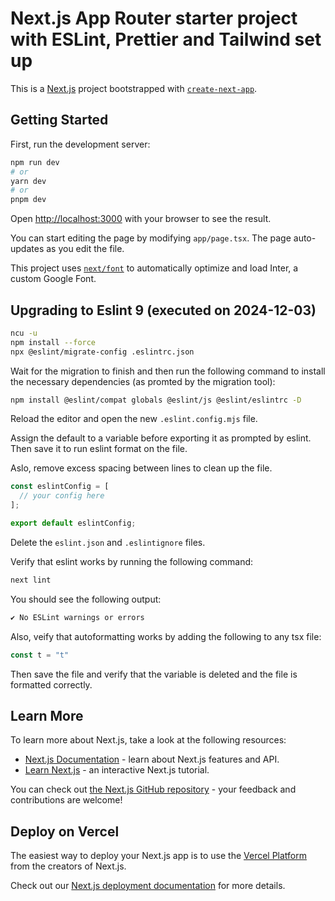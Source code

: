 # Next.js App Router starter project with ESLint, Prettier and Tailwind set up

This is a [Next.js](https://nextjs.org/) project bootstrapped with [`create-next-app`](https://github.com/vercel/next.js/tree/canary/packages/create-next-app).

## Getting Started

First, run the development server:

```bash
npm run dev
# or
yarn dev
# or
pnpm dev
```

Open [http://localhost:3000](http://localhost:3000) with your browser to see the result.

You can start editing the page by modifying `app/page.tsx`. The page auto-updates as you edit the file.

This project uses [`next/font`](https://nextjs.org/docs/basic-features/font-optimization) to automatically optimize and load Inter, a custom Google Font.

## Upgrading to Eslint 9 (executed on 2024-12-03)

```bash
ncu -u 
npm install --force
npx @eslint/migrate-config .eslintrc.json
```

Wait for the migration to finish and then run the following command to install the necessary dependencies (as promted by the migration tool):

```bash
npm install @eslint/compat globals @eslint/js @eslint/eslintrc -D
```

Reload the editor and open the new `.eslint.config.mjs` file.

Assign the default to a variable before exporting it as prompted by eslint. Then save it to run eslint format on the file.

Aslo, remove excess spacing between lines to clean up the file.

```javascript
const eslintConfig = [
  // your config here
];

export default eslintConfig;
```

Delete the `eslint.json` and `.eslintignore` files.

Verify that eslint works by running the following command:

```bash
next lint
```

You should see the following output:

```bash
✔ No ESLint warnings or errors
```

Also, veify that autoformatting works by adding the following to any tsx file:

```javascript
const t = "t"
```

Then save the file and verify that the variable is deleted and the file is formatted correctly.

## Learn More

To learn more about Next.js, take a look at the following resources:

- [Next.js Documentation](https://nextjs.org/docs) - learn about Next.js features and API.
- [Learn Next.js](https://nextjs.org/learn) - an interactive Next.js tutorial.

You can check out [the Next.js GitHub repository](https://github.com/vercel/next.js/) - your feedback and contributions are welcome!

## Deploy on Vercel

The easiest way to deploy your Next.js app is to use the [Vercel Platform](https://vercel.com/new?utm_medium=default-template&filter=next.js&utm_source=create-next-app&utm_campaign=create-next-app-readme) from the creators of Next.js.

Check out our [Next.js deployment documentation](https://nextjs.org/docs/deployment) for more details.
